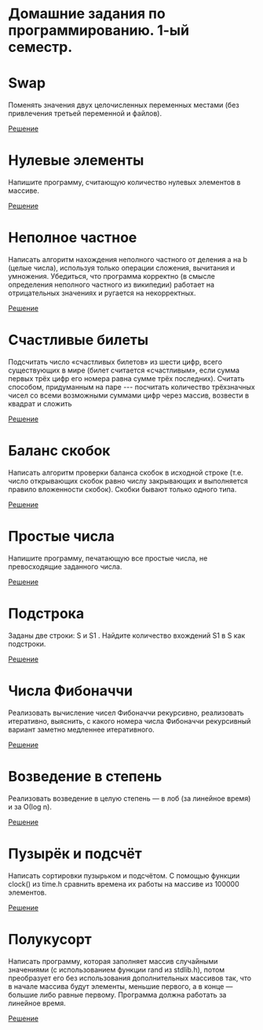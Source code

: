 
# Домашние задания по программированию. 1-ый семестр.

# Swap

Поменять значения двух целочисленных переменных местами (без привлечения третьей переменной и файлов).

[Решение](https://github.com/Salvatore112/SPBU-ProgrammingHW-Semester1/blob/master/Homework1/task1Swap.c)

# Нулевые элементы

Напишите программу, считающую количество нулевых элементов в массиве.

[Решение](https://github.com/Salvatore112/SPBU-ProgrammingHW-Semester1/blob/master/Homework1/task8.c)

# Неполное частное

Написать алгоритм нахождения неполного частного от деления a на b (целые числа), используя только операции сложения, вычитания и умножения. Убедиться, что программа корректно (в смысле определения неполного частного из википедии) работает на отрицательных значениях и ругается на некорректных. 

[Решение](https://github.com/Salvatore112/SPBU-ProgrammingHW-Semester1/blob/master/Homework1/task2.c)

# Счастливые билеты

Подсчитать число «счастливых билетов» из шести цифр, всего существующих в мире (билет считается «счастливым», если сумма первых трёх цифр его номера равна сумме трёх последних). Считать способом, придуманным на паре --- посчитать количество трёхзначных чисел со всеми возможными суммами цифр через массив, возвести в квадрат и сложить

[Решение](https://github.com/Salvatore112/SPBU-ProgrammingHW-Semester1/blob/master/Homework1/task4.c)

# Баланс скобок

Написать алгоритм проверки баланса скобок в исходной строке (т.е. число открывающих скобок равно числу закрывающих и выполняется правило вложенности скобок). Скобки бывают только одного типа.

[Решение](https://github.com/Salvatore112/SPBU-ProgrammingHW-Semester1/blob/master/Homework1/task5.c)

# Простые числа

Напишите программу, печатающую все простые числа, не превосходящие заданного числа.

[Решение](https://github.com/Salvatore112/SPBU-ProgrammingHW-Semester1/blob/master/Homework1/task7.c)

# Подстрока

Заданы две строки: S и S1 . Найдите количество вхождений S1 в S как подстроки.

[Решение](https://github.com/Salvatore112/SPBU-ProgrammingHW-Semester1/blob/master/Homework1/task6.c)

# Числа Фибоначчи

Реализовать вычисление чисел Фибоначчи рекурсивно, реализовать итеративно, выяснить, с какого номера числа Фибоначчи рекурсивный вариант заметно медленнее итеративного. 

[Решение]([https://github.com/Salvatore112/SPBU-ProgrammingHW-Semester1/blob/master/Homework1/task6.c](https://github.com/Salvatore112/SPBU-ProgrammingHW-Semester1/tree/master/Homework2/Task1))

# Возведение в степень

Реализовать возведение в целую степень — в лоб (за линейное время) и за О(log n).

[Решение]([https://github.com/Salvatore112/SPBU-ProgrammingHW-Semester1/blob/master/Homework1/task6.c](https://github.com/Salvatore112/SPBU-ProgrammingHW-Semester1/tree/master/Homework2/Task2))

# Пузырёк и подсчёт

Написать сортировки пузырьком и подсчётом. С помощью функции clock() из time.h сравнить времена их работы на массиве из 100000 элементов. 

[Решение]([https://github.com/Salvatore112/SPBU-ProgrammingHW-Semester1/blob/master/Homework1/task6.c](https://github.com/Salvatore112/SPBU-ProgrammingHW-Semester1/tree/master/Homework2/Task3))

# Полукусорт

Написать программу, которая заполняет массив случайными значениями (с использованием функции rand из stdlib.h), потом преобразует его без использования дополнительных массивов так, что в начале массива будут элементы, меньшие первого, а в конце — большие либо равные первому. Программа должна работать за линейное время.

[Решение]([https://github.com/Salvatore112/SPBU-ProgrammingHW-Semester1/blob/master/Homework1/task6.c](https://github.com/Salvatore112/SPBU-ProgrammingHW-Semester1/blob/master/Homework2/task4.c)https://github.com/Salvatore112/SPBU-ProgrammingHW-Semester1/blob/master/Homework2/task4.c)
